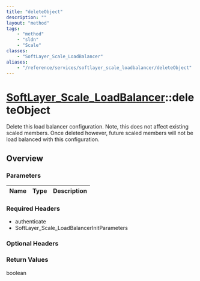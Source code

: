 ```yaml
---
title: "deleteObject"
description: ""
layout: "method"
tags:
    - "method"
    - "sldn"
    - "Scale"
classes:
    - "SoftLayer_Scale_LoadBalancer"
aliases:
    - "/reference/services/softlayer_scale_loadbalancer/deleteObject"
---
```

# [SoftLayer_Scale_LoadBalancer](/reference/services/SoftLayer_Scale_LoadBalancer)::deleteObject

Delete this load balancer configuration. Note, this does not affect existing scaled members. Once deleted however, future scaled members will not be load balanced with this configuration. 


## Overview 


### Parameters 
|Name | Type | Description |
| --- | --- | --- |


### Required Headers
* authenticate
* SoftLayer_Scale_LoadBalancerInitParameters

### Optional Headers

### Return Values
boolean


